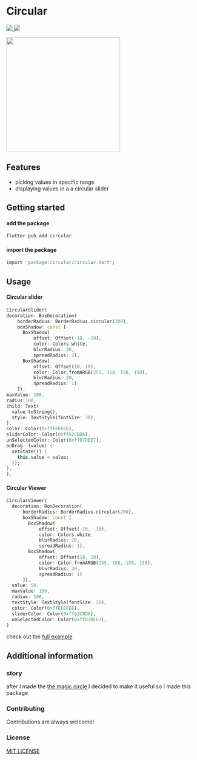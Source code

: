 # Circular

<p>
 <a href="https://flutter.dev/">
 <img src ="https://img.shields.io/badge/Flutter-02569B?style=for-the-badge&logo=flutter&logoColor=white">
</img>
 </a>
<a href="https://github.com/Mahmoudgarwallane/circular_slider">
 <img src ="https://img.shields.io/badge/GitHub-100000?style=for-the-badge&logo=github&logoColor=white">
</img>
</a>
  </p>

<img width=300 src ="https://user-images.githubusercontent.com/68555232/166114114-d7e47d13-3d8c-49ee-af62-c89da85764ec.gif">
</img>

## Features

- picking values in specific range
- displaying values in a a circular slider
## Getting started

#### add the package
```bash
flutter pub add circular
```
#### import the package

```bash
import 'package:circular/circular.dart';
```

## Usage

#### Circular slider

```dart
CircularSlider(
decoration: BoxDecoration(
    borderRadius: BorderRadius.circular(200),
    boxShadow: const [
      BoxShadow(
          offset: Offset(-10, -10),
          color: Colors.white,
          blurRadius: 20,
          spreadRadius: 1),
      BoxShadow(
          offset: Offset(10, 10),
          color: Color.fromARGB(255, 158, 158, 158),
          blurRadius: 20,
          spreadRadius: 1)
    ]),
maxValue: 100,
radius:100, 
child: Text(
  value.toString(),
  style: TextStyle(fontSize: 30),
),
color: Color(0xffEEEEEE),
sliderColor: Color(0xff62CBDA),
unSelectedColor: Color(0xffD7DEE7),
onDrag: (value) {
  setState(() {
    this.value = value;
  });
},
),
```
#### Circular Viewer
```dart
CircularViewer(
  decoration: BoxDecoration(
      borderRadius: BorderRadius.circular(200),
      boxShadow: const [
        BoxShadow(
            offset: Offset(-10, -10),
            color: Colors.white,
            blurRadius: 20,
            spreadRadius: 1),
        BoxShadow(
            offset: Offset(10, 10),
            color: Color.fromARGB(255, 158, 158, 158),
            blurRadius: 20,
            spreadRadius: 1)
      ]),
  value: 50,
  maxValue: 100,
  radius: 100,
  textStyle: TextStyle(fontSize: 30),
  color: Color(0xffEEEEEE),
  sliderColor: Color(0xff62CBDA),
  unSelectedColor: Color(0xffD7DEE7),
)
```

check out the [full example](https://github.com/Mahmoudgarwallane/circular_slider/blob/master/example/example.dart)

## Additional information
### story 
after I made the [the magic circle ](https://github.com/Mahmoudgarwallane/Magic-circle) I decided to make it useful so I made this package 

### Contributing
Contributions are always welcome!
### License
[MIT LICENSE](LICENSE)
